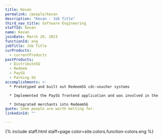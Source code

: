 ```yaml
---
title: Kevan
permalink: /people/kevan
description: "Kevan - Job Title"
third_nav_title: Software Engineering
staffId: kevan
name: Kevan
joinDate: March 20, 2023
functionId: eng
jobTitle: Job Title
curProducts:
  - currentProducts
pastProducts:
  - DistributeSG
  - Redeem
  - PaySG
  - Parking.SG
accomplishments: >-
  * Prototyped and built out RedeemSG cdc-voucher systems

  * Implemented the PaySG frontend application and was involved in the design of the overall architecture

  * Integrated merchants into RedeemSG
quote: Some people are worth melting for.
linkedinId: ""

---
```


{% include staff.html staff=page color=site.colors.function-colors.eng %}
